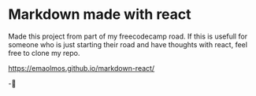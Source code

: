 # Markdown made with react

Made this project from part of my freecodecamp road.
If this is usefull for someone who is just starting their road and have thoughts with react, feel free to clone my repo.

https://emaolmos.github.io/markdown-react/

-🍒
